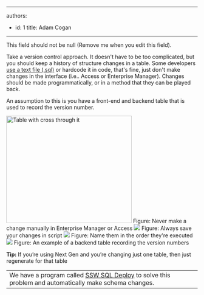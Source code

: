 

---
authors:
  - id: 1
    title: Adam Cogan
---




<span class='intro'> This field should not be null (Remove me when you edit this field). </span>


  <p>Take a version control approach. It doesn't have to be too complicated, but you should keep a history of structure changes in a table. Some developers <a href="http&#58;//www.ssw.com.au/ssw/Standards/Rules/RulesToBetterSQLServerDatabases.aspx#General">use a text file (.sql)</a> or hardcode it in code, that's fine, just don't make changes in the interface (i.e.. Access or Enterprise Manager). Changes should be made programmatically, or in a method that they can be played back.</p>
<p>An assumption to this is you have a front-end and backend table that is used to record the version number. </p>
<img border="0" src="/Standards/Management/RulesToSuccessfulProjects/PublishingImages/imgTableWithCrossThroughIt.gif" alt="Table with cross through it" style="border&#58;0px solid;width&#58;330px;height&#58;282px;" class="ms-rteCustom-ImageArea" /> <span class="ms-rteCustom-FigureBad">Figure&#58; Never make a change manually in Enterprise Manager or Access </span><img border="0" src="/Standards/Management/RulesToSuccessfulProjects/PublishingImages/SaveChangeScript.gif" alt=" " style="border&#58;0px solid;" class="ms-rteCustom-ImageArea" /> <span class="ms-rteCustom-FigureGood">Figure&#58; Always save your changes in script</span> <img border="0" src="/Standards/Management/RulesToSuccessfulProjects/PublishingImages/ChangeScripts.gif" alt=" " style="border&#58;0px solid;" class="ms-rteCustom-ImageArea" /> <span class="ms-rteCustom-FigureGood">Figure&#58; Name them in the order they're executed </span><img border="0" src="/Standards/Management/RulesToSuccessfulProjects/PublishingImages/SampleTable.gif" alt=" " style="border&#58;0px solid;" class="ms-rteCustom-ImageArea" /> <span class="ms-rteCustom-FigureGood">Figure&#58; An example of a backend table recording the version numbers </span>
<p><strong>Tip&#58;</strong> If you’re using Next Gen and you’re changing just one table, then just regenerate for that table</p>
<table cellspacing="2" cellpadding="2" summary="SQL Deploy" class="clsSSWProductTable">
    <tbody>
        <tr>
            <td>We have a program called <a href="http&#58;//www.ssw.com.au/ssw/SQLDeploy/Default.aspx">SSW SQL Deploy</a> to solve this problem and automatically make schema changes.</td>
        </tr>
    </tbody>
</table>



